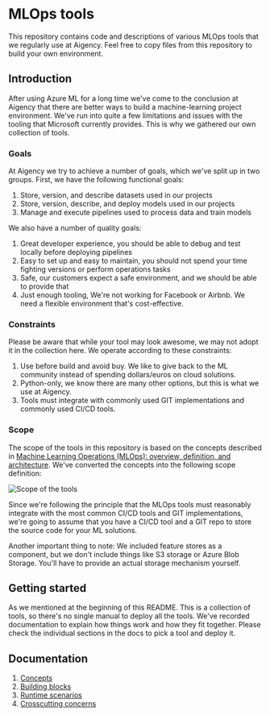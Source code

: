 # MLOps tools

This repository contains code and descriptions of various MLOps tools that we regularly use at Aigency. 
Feel free to copy files from this repository to build your own environment.

## Introduction

After using Azure ML for a long time we've come to the conclusion at Aigency that there are better ways to build a machine-learning project environment.
We've run into quite a few limitations and issues with the tooling that Microsoft currently provides. This is why we gathered our own collection of tools.

### Goals

At Aigency we try to achieve a number of goals, which we've split up in two groups. First, we have the following functional goals:

1. Store, version, and describe datasets used in our projects
2. Store, version, describe, and deploy models used in our projects
3. Manage and execute pipelines used to process data and train models

We also have a number of quality goals:

1. Great developer experience, you should be able to debug and test locally before deploying pipelines
2. Easy to set up and easy to maintain, you should not spend your time fighting versions or perform operations tasks
3. Safe, our customers expect a safe environment, and we should be able to provide that
4. Just enough tooling, We're not working for Facebook or Airbnb. We need a flexible environment that's cost-effective.

### Constraints

Please be aware that while your tool may look awesome, we may not adopt it in the collection here.
We operate according to these constraints:

1. Use before build and avoid buy. We like to give back to the ML community instead of spending dollars/euros on cloud solutions.
2. Python-only, we know there are many other options, but this is what we use at Aigency.
3. Tools must integrate with commonly used GIT implementations and commonly used CI/CD tools.

### Scope

The scope of the tools in this repository is based on the concepts described in [Machine Learning Operations (MLOps): overview, definition, and architecture][1].
We've converted the concepts into the following scope definition:

![Scope of the tools](https://user-images.githubusercontent.com/1550763/210202639-873fc1fe-e154-4b30-8433-d5247f78aad0.png)

Since we're following the principle that the MLOps tools must reasonably integrate with the most common CI/CD tools and GIT implementations, we're going to
assume that you have a CI/CD tool and a GIT repo to store the source code for your ML solutions.

Another important thing to note: We included feature stores as a component, but we don't include things like S3 storage or Azure Blob Storage.
You'll have to provide an actual storage mechanism yourself.

## Getting started

As we mentioned at the beginning of this README. This is a collection of tools, so there's no single manual to deploy all the tools.
We've recorded documentation to explain how things work and how they fit together. Please check the individual sections in the 
docs to pick a tool and deploy it.

## Documentation

1. [Concepts](./docs/concepts.md)
3. [Building blocks](./docs/building-blocks/index.md)
4. [Runtime scenarios](./docs/runtime-scenarios/index.md)
5. [Crosscutting concerns](./docs/crosscutting-concepts.md)

[1]: https://arxiv.org/abs/2205.02302
